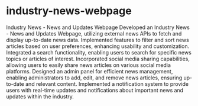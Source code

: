 # industry-news-webpage
Industry News - News and Updates Webpage
Developed an Industry News - News and Updates Webpage, utilizing external news APIs to fetch and display up-to-date news data.
Implemented features to filter and sort news articles based on user preferences, enhancing usability and customization.
Integrated a search functionality, enabling users to search for specific news topics or articles of interest.
Incorporated social media sharing capabilities, allowing users to easily share news articles on various social media platforms.
Designed an admin panel for efficient news management, enabling administrators to add, edit, and remove news articles, ensuring up-to-date and relevant content.
Implemented a notification system to provide users with real-time updates and notifications about important news and updates within the industry.

